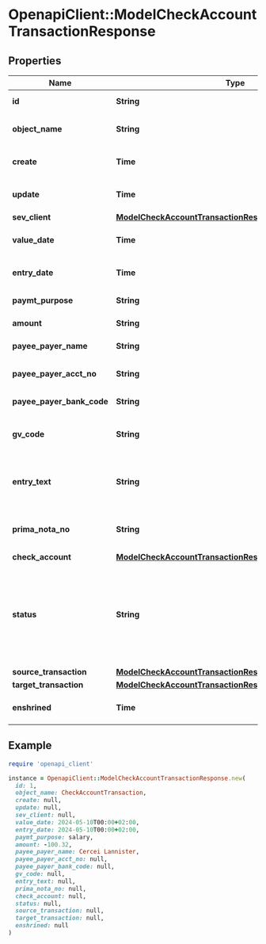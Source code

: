 # OpenapiClient::ModelCheckAccountTransactionResponse

## Properties

| Name | Type | Description | Notes |
| ---- | ---- | ----------- | ----- |
| **id** | **String** | The check account transaction id | [optional][readonly] |
| **object_name** | **String** | The check account transaction object name | [optional][readonly] |
| **create** | **Time** | Date of check account transaction creation | [optional][readonly] |
| **update** | **Time** | Date of last check account transaction update | [optional][readonly] |
| **sev_client** | [**ModelCheckAccountTransactionResponseSevClient**](ModelCheckAccountTransactionResponseSevClient.md) |  | [optional] |
| **value_date** | **Time** | Date the check account transaction was imported | [optional] |
| **entry_date** | **Time** | Date the check account transaction was booked | [optional] |
| **paymt_purpose** | **String** | The purpose of the transaction | [optional] |
| **amount** | **String** | Amount of the transaction | [optional] |
| **payee_payer_name** | **String** | Name of the other party | [optional] |
| **payee_payer_acct_no** | **String** | IBAN or account number of the other party | [optional] |
| **payee_payer_bank_code** | **String** | BIC or bank code of the other party | [optional] |
| **gv_code** | **String** | ZKA business transaction code. This can be given for finAPI accounts. | [optional] |
| **entry_text** | **String** | Transaction type, according to the bank. This can be given for finAPI accounts. | [optional] |
| **prima_nota_no** | **String** | Transaction primanota. This can be given for finAPI accounts. | [optional] |
| **check_account** | [**ModelCheckAccountTransactionResponseCheckAccount**](ModelCheckAccountTransactionResponseCheckAccount.md) |  | [optional] |
| **status** | **String** | Status of the check account transaction.&lt;br&gt;       100 &lt;-&gt; Created&lt;br&gt;       200 &lt;-&gt; Linked&lt;br&gt;       300 &lt;-&gt; Private&lt;br&gt;       350 &lt;-&gt; Auto-booked without user confirmation&lt;br&gt;400 &lt;-&gt; Booked | [optional][readonly] |
| **source_transaction** | [**ModelCheckAccountTransactionResponseSourceTransaction**](ModelCheckAccountTransactionResponseSourceTransaction.md) |  | [optional] |
| **target_transaction** | [**ModelCheckAccountTransactionResponseTargetTransaction**](ModelCheckAccountTransactionResponseTargetTransaction.md) |  | [optional] |
| **enshrined** | **Time** | Timepoint when the transaction was enshrined. | [optional][readonly] |

## Example

```ruby
require 'openapi_client'

instance = OpenapiClient::ModelCheckAccountTransactionResponse.new(
  id: 1,
  object_name: CheckAccountTransaction,
  create: null,
  update: null,
  sev_client: null,
  value_date: 2024-05-10T00:00+02:00,
  entry_date: 2024-05-10T00:00+02:00,
  paymt_purpose: salary,
  amount: -100.32,
  payee_payer_name: Cercei Lannister,
  payee_payer_acct_no: null,
  payee_payer_bank_code: null,
  gv_code: null,
  entry_text: null,
  prima_nota_no: null,
  check_account: null,
  status: null,
  source_transaction: null,
  target_transaction: null,
  enshrined: null
)
```

